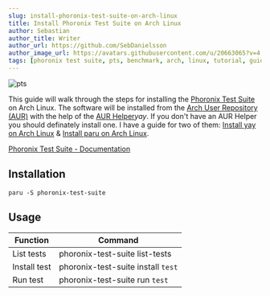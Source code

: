 ```yaml
---
slug: install-phoronix-test-suite-on-arch-linux
title: Install Phoronix Test Suite on Arch Linux
author: Sebastian
author_title: Writer
author_url: https://github.com/SebDanielsson
author_image_url: https://avatars.githubusercontent.com/u/20663065?v=4
tags: [phoronix test suite, pts, benchmark, arch, linux, tutorial, guide]
---
```


![pts](/img/pts.webp)

This guide will walk through the steps for installing the [Phoronix Test Suite](https://www.phoronix-test-suite.com/) on Arch Linux. The software will be installed from the [Arch User Repository (AUR)](https://aur.archlinux.org/) with the help of the [AUR Helper](https://wiki.archlinux.org/index.php/AUR_helpers)*yay*. If you don't have an AUR Helper you should definately install one. I have a guide for two of them: [Install yay on Arch Linux](/install-yay-on-arch-linux) & [Install paru on Arch Linux](/install-paru-on-arch-linux).

<!--truncate-->

[Phoronix Test Suite - Documentation](https://www.phoronix-test-suite.com/documentation/phoronix-test-suite.html)

## Installation
```shell
paru -S phoronix-test-suite
```

## Usage
| Function     | Command                            |
| ------------ | ---------------------------------- |
| List tests   | phoronix-test-suite list-tests     |
| Install test | phoronix-test-suite install `test` |
| Run test     | phoronix-test-suite run `test`     |